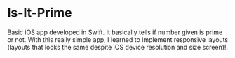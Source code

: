 # Is-It-Prime
Basic iOS app developed in Swift. It basically tells if number given is prime or not.
With this really simple app, I learned to implement responsive layouts (layouts that looks the same despite iOS device resolution and size screen)!.
